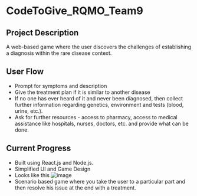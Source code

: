 # CodeToGive_RQMO_Team9

## Project Description ##
A web-based game where the user discovers the challenges of establishing a diagnosis within the rare disease context.

## User Flow ##
- Prompt for symptoms and description
- Give the treatment plan if it is similar to another disease
- If no one has ever heard of it and never been diagnosed, then collect further information regarding genetics, environment and tests (blood, urine, etc.).
- Ask for further resources - access to pharmacy, access to medical assistance like hospitals, nurses, doctors, etc. and provide what can be done.

## Current Progress ##
- Built using React.js and Node.js.
- Simplified UI and Game Design
- Looks like this
![image](https://github.com/jainammshah12/CodeToGive_RQMO_9/assets/98244939/636ef707-2854-47d4-af10-2a197af239f4)
- Scenario based game where you take the user to a particular part and then resolve his issue at the end with a treatment.
